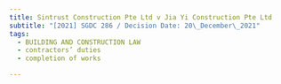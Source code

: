 ```yaml
---
title: Sintrust Construction Pte Ltd v Jia Yi Construction Pte Ltd
subtitle: "[2021] SGDC 286 / Decision Date: 20\_December\_2021"
tags:
  - BUILDING AND CONSTRUCTION LAW
  - contractors’ duties
  - completion of works

---
```

